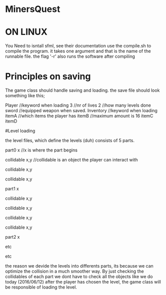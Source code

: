 # MinersQuest


# ON LINUX
You Need to isntall sfml, see their documentation
use the compile.sh to compile the program. it takes one argument and that is the name of the runnable file. the flag '-r' also runs the software after compiling



# Principles on saving

The game class should handle saving and loading.
the save file should look something like this;

Player			//keyword when loading
3			//nr of lives
2			//how many levels done
sword			//equipped weapon when saved.
Inventory		//keyword when loading
itemA			//which items the player has
itemB			//maximum amount is 16
itemC
itemD



#Level loading

the level files, which define the levels (duh) consists of 5 parts.

part0 x			      //x is where the part begins

collidable x,y		//collidable is an object the player can interact with

collidable x,y

collidable x,y

part1 x

collidable x,y

collidable x,y 

collidable x,y

collidable x,y

part2 x

etc

etc



the reason we devide the levels into differents parts, its because we can optimize the collision in a much smoother way. 
By just checking the collidables of each part we dont have to check all the objects like we do today (2016/06/12)
after the player has chosen the level, the game class will be responsible of loading the level. 
